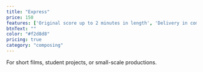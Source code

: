 ```yaml
---
title: "Express"
price: 150
features: ['Original score up to 2 minutes in length', 'Delivery in compressed format (MP3)', '1 round of revisions for adjustments', Mixed and exported into single audio file]
btnText: ""
color: "#f2d8d8"
pricing: true
category: "composing"
---
```


For short films, student projects, or small-scale productions.